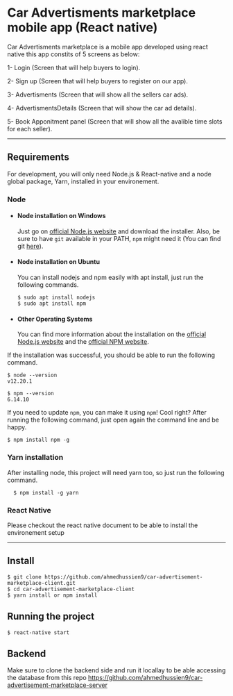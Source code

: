 # Car Advertisments marketplace mobile app (React native)

Car Advertisments marketplace is a mobile app developed using react native this app constits of 5 screens as below: 

1- Login (Screen that will help buyers to login).

2- Sign up (Screen that will help buyers to register on our app).

3- Advertisments (Screen that will show all the sellers car ads).

4- AdvertismentsDetails (Screen that will show the car ad details).

5- Book Apponitment panel (Screen that will show all the avalible time slots for each seller).

---
## Requirements

For development, you will only need Node.js & React-native and a node global package, Yarn, installed in your environement.

### Node
- #### Node installation on Windows

  Just go on [official Node.js website](https://nodejs.org/) and download the installer.
Also, be sure to have `git` available in your PATH, `npm` might need it (You can find git [here](https://git-scm.com/)).

- #### Node installation on Ubuntu

  You can install nodejs and npm easily with apt install, just run the following commands.

      $ sudo apt install nodejs
      $ sudo apt install npm

- #### Other Operating Systems
  You can find more information about the installation on the [official Node.js website](https://nodejs.org/) and the [official NPM website](https://npmjs.org/).

If the installation was successful, you should be able to run the following command.

    $ node --version
    v12.20.1

    $ npm --version
    6.14.10

If you need to update `npm`, you can make it using `npm`! Cool right? After running the following command, just open again the command line and be happy.

    $ npm install npm -g

###
### Yarn installation
  After installing node, this project will need yarn too, so just run the following command.

      $ npm install -g yarn

### React Native
 Please checkout the react native document to be able to install the environement setup

---

## Install

    $ git clone https://github.com/ahmedhussien9/car-advertisement-marketplace-client.git
    $ cd car-advertisement-marketplace-client
    $ yarn install or npm install


## Running the project

    $ react-native start
    

## Backend  

Make sure to clone the backend side and run it locallay to be able accessing the database from this repo https://github.com/ahmedhussien9/car-advertisement-marketplace-server


